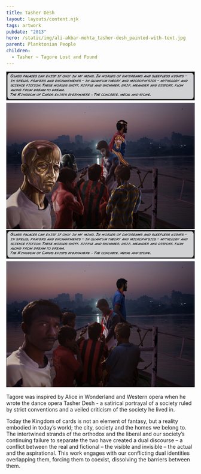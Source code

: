 ```yaml
---
title: Tasher Desh
layout: layouts/content.njk
tags: artwork
pubdate: "2013"
hero: /static/img/ali-akbar-mehta_tasher-desh_painted-with-text.jpg
parent: Planktonian People
children:
  - Tasher ~ Tagore Lost and Found
---
```

![Tasher Desh (Kingdom of Cards), 2012, Lenticular and Vinyl print on archival board, 88x114 cm / 57x92 cm](/static/img/ali-akbar-mehta_tasher-desh_painted-with-text.jpg)
![](/static/img/ali-akbar-mehta_tasher-desh_original-with-text.jpg)

Tagore was inspired by Alice in Wonderland and Western opera when he wrote the dance opera Tasher Desh - a satirical portrayal of a society ruled by strict conventions and a veiled criticism of the society he lived in.

Today the Kingdom of cards is not an element of fantasy, but a reality embodied in today’s world; the city, society and the homes we belong to. The intertwined strands of the orthodox and the liberal and our society’s continuing failure to separate the two have created a dual discourse – a conflict between the real and fictional – the visible and invisible – the actual and the aspirational. This work engages with our conflicting dual identities overlapping them, forcing them to coexist, dissolving the barriers between them.
